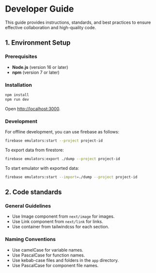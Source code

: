 # Developer Guide

This guide provides instructions, standards, and best practices 
to ensure effective collaboration and high-quality code.

## 1. Environment Setup

### Prerequisites

- **Node.js** (version 16 or later)
- **npm** (version 7 or later)

### Installation

```bash
npm install
npm run dev
```

Open [http://localhost:3000](http://localhost:3000).

### Development

For offline development, you can use firebase as follows:

```bash
firebase emulators:start --project project-id
```

To export data from firestore:

```bash
firebase emulators:export ./dump --project project-id
```

To start emulator with exported data:

```bash
firebase emulators:start --import=./dump --project project-id
```

## 2. Code standards

### General Guidelines
- Use Image component from `next/image` for images.
- Use Link component from `next/link` for links.
- Use container from tailwindcss for each section.

### Naming Conventions
- Use camelCase for variable names.
- Use PascalCase for function names.
- Use kebab-case files and folders in the `app` directory.
- Use PascalCase for component file names.

